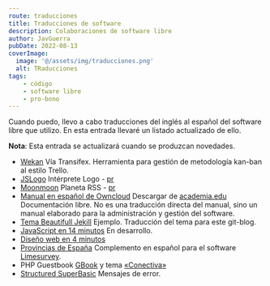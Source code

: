 ```yaml
---
route: traducciones
title: Traducciones de software
description: Colaboraciones de software libre
author: JavGuerra
pubDate: 2022-08-13
coverImage:
  image: '@/assets/img/traducciones.png'
  alt: TRaducciones
tags:
    - código
    - software libre
    - pro-bono
---
```


Cuando puedo, llevo a cabo traducciones del inglés al español del software libre que utilizo. En esta entrada llevaré un listado actualizado de ello.

<span class="note">**Nota**: Esta entrada se actualizará cuando se produzcan novedades.</span>

* [Wekan](https://wekan.github.io/) Vía Transifex. Herramienta para gestión de metodología kan-ban al estilo Trello.
* [JSLogo](https://www.calormen.com/jslogo/) Intérprete Logo - [pr](https://github.com/inexorabletash/jslogo/pull/127)
* [Moonmoon](https://moonmoon.org/) Planeta RSS - [pr](https://github.com/moonmoon/moonmoon/blob/master/app/l10n/es.lang)
* [Manual en español de Owncloud](https://comerciosvalencia.es/2016/04/12/un-manual-en-espanol-de-owncloud-de-la-mano-de-javguerra/)  Descargar de [academia.edu](https://www.academia.edu/31093325/Tu_nube_con_ownCloud_8) Documentación libre. No es una traducción directa del manual, sino un manual elaborado para la administración y gestión del software.
* [Tema Beautifull Jekill](https://github.com/JavGuerra/codice-beautiful-jekyll-es) Ejemplo. Traducción del tema para este git-blog.
* [JavaScript en 14 minutos](https://javguerra.github.io/javascript-en-14-minutos/) En desarrollo.
* [Diseño web en 4 minutos](https://javguerra.github.io/diseno-web-en-4-minutos/)
* [Provincias de España](https://account.limesurvey.org/de/downloads/file/34-provinces-of-spain-provincias-de-espa%C3%B1a?tmpl=component) Complemento en español para el software [Limesurvey](https://www.limesurvey.org/es/).
* PHP Guestbook [GBook](https://developers.phpjunkyard.com/viewtopic.php?f=3&t=5587&p=24230&hilit=spanish#p24230) y tema [«Conectiva»](https://developers.phpjunkyard.com/viewtopic.php?f=3&t=6629&p=27830&hilit=conectiva#p27830) 
* [Structured SuperBasic](https://github.com/SinclairQL/StructuredSuperBasic/blob/main/Source/ssblang.ssb) Mensajes de error.
